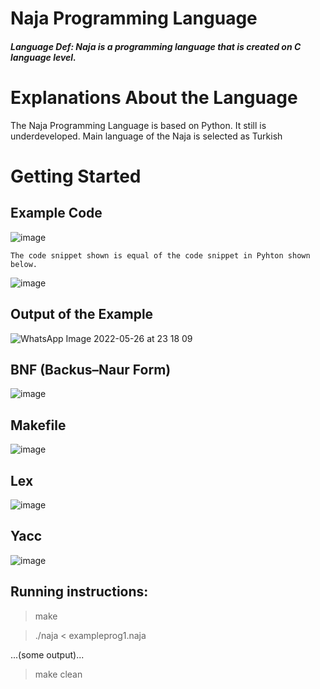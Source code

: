 # Naja Programming Language
##### Language Def: Naja is a programming language that is created on C language level.


# Explanations About the Language
The Naja Programming Language is based on Python. It still is underdeveloped. Main language of the Naja is selected as Turkish

# Getting Started

## Example Code

![image](https://user-images.githubusercontent.com/58219688/170573135-ff821f88-d1ad-4497-90f4-4dc7107f3751.png)

	The code snippet shown is equal of the code snippet in Pyhton shown below.

![image](https://user-images.githubusercontent.com/58219688/170573462-c28a8780-4358-4ab0-87bd-f276b6602ba9.png)

## Output of the Example
![WhatsApp Image 2022-05-26 at 23 18 09](https://user-images.githubusercontent.com/58219688/170573916-7721a56c-b55c-4816-95d5-20028f491812.jpeg)


## BNF (Backus–Naur Form)
![image](https://user-images.githubusercontent.com/58219688/170575803-09d9438d-b9d5-41ae-baf4-fbf29f7f9437.png)


## Makefile
![image](https://user-images.githubusercontent.com/58219688/170543233-abcabb63-4081-4a10-92af-c2f960a770d9.png)


## Lex
![image](https://user-images.githubusercontent.com/58219688/170574270-91e7506e-8f1e-43cf-8c0b-7c5338586115.png)


## Yacc
![image](https://user-images.githubusercontent.com/58219688/170576304-b5a8b0ff-701d-44a3-97ec-12ebe06cbb98.png)


## Running instructions:

> make

> ./naja < exampleprog1.naja

...(some output)...

> make clean
